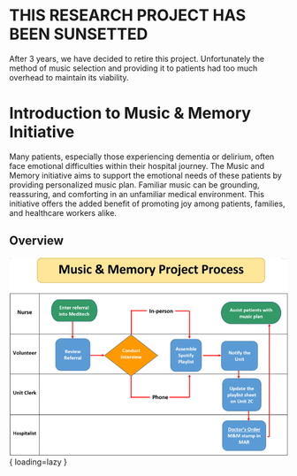 # THIS RESEARCH PROJECT HAS BEEN SUNSETTED
After 3 years, we have decided to retire this project. Unfortunately the method of music selection and providing it to patients had too much overhead to maintain its viability. 

# Introduction to Music & Memory Initiative
Many patients, especially those experiencing dementia or delirium, often face emotional difficulties within their hospital journey. The Music and Memory initiative aims to support the emotional needs of these patients by providing personalized music plan. Familiar music can be grounding, reassuring, and comforting in an unfamiliar medical environment. This initiative offers the added benefit of promoting joy among patients, families, and healthcare workers alike.

## Overview
![Overview of appointment process](img/overview.png){ loading=lazy }
